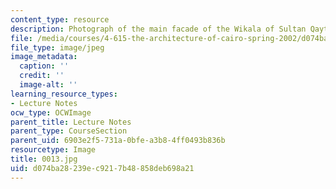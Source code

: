 ```yaml
---
content_type: resource
description: Photograph of the main facade of the Wikala of Sultan Qaytbay.
file: /media/courses/4-615-the-architecture-of-cairo-spring-2002/d074ba28239ec9217b48858deb698a21_0013.jpg
file_type: image/jpeg
image_metadata:
  caption: ''
  credit: ''
  image-alt: ''
learning_resource_types:
- Lecture Notes
ocw_type: OCWImage
parent_title: Lecture Notes
parent_type: CourseSection
parent_uid: 6903e2f5-731a-0bfe-a3b8-4ff0493b836b
resourcetype: Image
title: 0013.jpg
uid: d074ba28-239e-c921-7b48-858deb698a21
---
```

